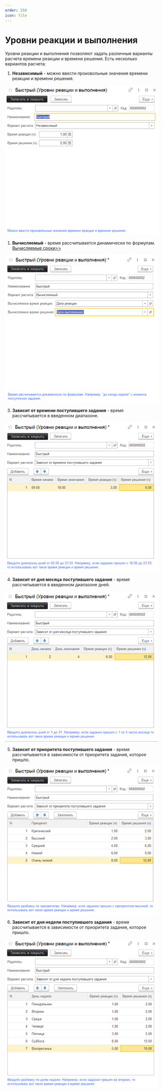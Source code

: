 ```yaml
---
order: 250
icon: file
---
```


# Уровни реакции и выполнения

Уровни реакции и выполнения позволяют задать различные варианты расчета времени реакции и времени решения. Есть несколько вариантов расчета:

1. **Независимый** - можно ввести произвольные значения времени реакции и времени решения.

![01_УровниРеакцииИВыполнения](static/01_УровниРеакцииИВыполнения.png)

1. **Вычисляемый** - время рассчитывается динамически по формулам. [Вычисляемые сроки>>](https://softonit.ru/FAQ/courses/?COURSE_ID=1&LESSON_ID=566&LESSON_PATH=1.22.32.566)

![02_УровниРеакцииИВыполнения](static/02_УровниРеакцииИВыполнения.png)

3. **Зависит от времени поступившего задания** - время рассчитывается в введенном диапазоне.

![03_УровниРеакцииИВыполнения](static/03_УровниРеакцииИВыполнения.png)

4. **Зависит от дня месяца поступившего задания** - время рассчитывается в введенном диапазоне дней.

![04_УровниРеакцииИВыполнения](static/04_УровниРеакцииИВыполнения.png)

5. **Зависит от приоритета поступившего задания** - время рассчитывается в зависимости от приоритета задания, которое пришло.

![05_УровниРеакцииИВыполнения](static/05_УровниРеакцииИВыполнения.png)

6. **Зависит от дня недели поступившего задания** - время рассчитывается в зависимости от приоритета задания, которое пришло.

![06_УровниРеакцииИВыполнения](static/06_УровниРеакцииИВыполнения.png)


